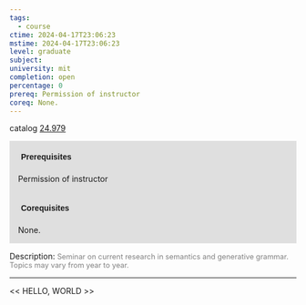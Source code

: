 ```yaml
---
tags:
  - course
ctime: 2024-04-17T23:06:23
mstime: 2024-04-17T23:06:23
level: graduate
subject: 
university: mit
completion: open
percentage: 0
prereq: Permission of instructor
coreq: None.
---
```


catalog [24.979](http://student.mit.edu/catalog/m24b.html#24.979)

<span style="display: block; padding: 15px; background-color: rgb(100, 100, 100, 0.2);"><font id="m_prereq2824_0" style="display: block; font-family: Arial, sans-serif; font-weight: bold; padding: 5px">Prerequisites</font><br><span id="prereq2824_0">Permission of instructor</span></span>
<span style="display: block; padding: 15px; background-color: rgb(100, 100, 100, 0.2);"><font id="m_coreq2824_0" style="display: block; font-family: Arial, sans-serif; font-weight: bold; padding: 5px">Corequisites</font><br><span id="coreq2824_0">None.</span></span>

<font style="">Description:</font>
<font style="color: grey; font-size: 0.8rem;">Seminar on current research in semantics and generative grammar. Topics may vary from year to year.</font>



---

<< HELLO, WORLD >>
